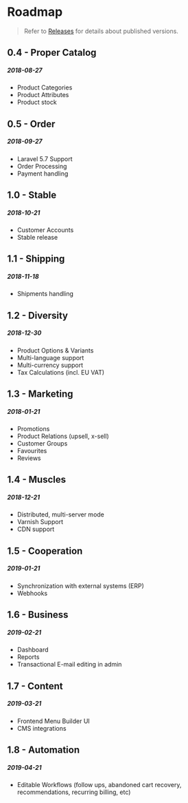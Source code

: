 # Roadmap

> Refer to [Releases](releases.md) for details about published versions.

## 0.4 - Proper Catalog
##### 2018-08-27

- Product Categories
- Product Attributes
- Product stock

## 0.5 - Order
##### 2018-09-27

- Laravel 5.7 Support
- Order Processing
- Payment handling

## 1.0 - Stable
##### 2018-10-21

- Customer Accounts
- Stable release

## 1.1 - Shipping
##### 2018-11-18

- Shipments handling

## 1.2 - Diversity
##### 2018-12-30

- Product Options & Variants
- Multi-language support
- Multi-currency support
- Tax Calculations (incl. EU VAT)

## 1.3 - Marketing
##### 2018-01-21

- Promotions
- Product Relations (upsell, x-sell)
- Customer Groups
- Favourites
- Reviews

## 1.4 - Muscles
##### 2018-12-21

- Distributed, multi-server mode
- Varnish Support
- CDN support

## 1.5 - Cooperation
##### 2019-01-21

- Synchronization with external systems (ERP)
- Webhooks

## 1.6 - Business
##### 2019-02-21

- Dashboard
- Reports
- Transactional E-mail editing in admin

## 1.7 - Content
##### 2019-03-21

- Frontend Menu Builder UI
- CMS integrations

## 1.8 - Automation
##### 2019-04-21

- Editable Workflows (follow ups, abandoned cart recovery,
  recommendations, recurring billing, etc)
